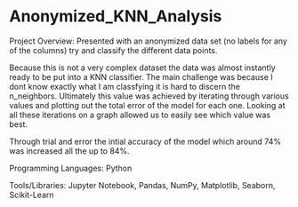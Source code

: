 # Anonymized_KNN_Analysis

Project Overview: Presented with an anonymized data set (no labels for any of the columns) try and classify the different data points.

Because this is not a very complex dataset the data was almost instantly ready to be put into a KNN classifier. The main challenge was because I dont know exactly what I am classfying it is hard to discern the n_neighbors. Ultimately this value was achieved by iterating through various values and plotting out the total error of the model for each one. Looking at all these iterations on a graph allowed us to easily see which value was best.

Through trial and error the intial accuracy of the model which around 74% was increased all the up to 84%.

Programming Languages: Python

Tools/Libraries: Jupyter Notebook, Pandas, NumPy, Matplotlib, Seaborn, Scikit-Learn
